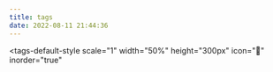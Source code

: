 ```yaml
---
title: tags
date: 2022-08-11 21:44:36
---
```


<script type="module" crossorigin src="https://mengrru.github.io/tags/dist/assets/index.63c40ee6.js"></script>

<tags-default-style
  scale="1"
  width="50%"
  height="300px"
  icon="🍃"
  inorder="true"
>
  <my-tags>
    <div style="display: none" slot="text">
🪔Life-is-survival/10/生活/https://sunnky99.github.io/categories/Life-is-survival/
《挣扎》《活着》/6/生活
情绪海洋里漂浮着的变色水母/6/生活
在黑暗的时代，群星/生活
✨或许是周记/7/生活/https://sunnky99.github.io/tags/%E6%88%96%E8%AE%B8%E6%98%AF%E5%91%A8%E8%AE%B0/


🪔现视研/10/书影音/https://sunnky99.github.io/categories/%E7%8E%B0%E8%A7%86%E7%A0%94/
极乐迪斯科/8/书影音
最终幻想14/6/书影音
想读+∞/6/书影音
想看+∞/6/书影音
是否也应熄灭？/书影音


🪔mymusicmydream/10/声色/https://sunnky99.github.io/categories/mymusicmydream/
不管怎么说/声色
不怎么听华语/6/声色

剪视频/6/爱好
狂热，然后半途而废/7/爱好
写作/6/爱好
吉他/6/爱好
做游戏/6/爱好

晚安/其他

    </div>
  </my-tags>
</tags-default-style>

<标签名>/<分数（0-10，决定标签大小）>/<标签类型>/<链接（点击标签会跳转到这个链接）>

